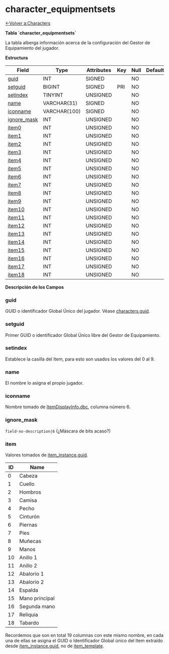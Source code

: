 # character\_equipmentsets

[<-Volver a:Characters](database-characters.md)

**Tabla \`character\_equipmentsets\`**

La tabla alberga información acerca de la configuración del Gestor de Equipamiento del jugador.

**Estructura**

| Field            | Type         | Attributes | Key | Null | Default | Extra          | Comment |
| ---------------- | ------------ | ---------- | --- | ---- | ------- | -------------- | ------- |
| [guid][1]        | INT          | SIGNED     |     | NO   |         | UNIQUE         |         |
| [setguid][2]     | BIGINT       | SIGNED     | PRI | NO   |         | UNIQUE         |         |
| [setindex][3]    | TINYINT      | UNSIGNED   |     | NO   |         | UNIQUE         |         |
| [name][4]        | VARCHAR(31)  | SIGNED     |     | NO   |         |                |         |
| [iconname][5]    | VARCHAR(100) | SIGNED     |     | NO   |         |                |         |
| [ignore_mask][6] | INT          | UNSIGNED   |     | NO   |         |                |         |
| [item0][7]       | INT          | UNSIGNED   |     | NO   |         |                |         |
| [item1][8]       | INT          | UNSIGNED   |     | NO   |         |                |         |
| [item2][9]       | INT          | UNSIGNED   |     | NO   |         |                |         |
| [item3][10]      | INT          | UNSIGNED   |     | NO   |         |                |         |
| [item4][11]      | INT          | UNSIGNED   |     | NO   |         |                |         |
| [item5][12]      | INT          | UNSIGNED   |     | NO   |         |                |         |
| [item6][13]      | INT          | UNSIGNED   |     | NO   |         |                |         |
| [item7][14]      | INT          | UNSIGNED   |     | NO   |         |                |         |
| [item8][15]      | INT          | UNSIGNED   |     | NO   |         |                |         |
| [item9][16]      | INT          | UNSIGNED   |     | NO   |         |                |         |
| [item10][17]     | INT          | UNSIGNED   |     | NO   |         |                |         |
| [item11][18]     | INT          | UNSIGNED   |     | NO   |         |                |         |
| [item12][19]     | INT          | UNSIGNED   |     | NO   |         |                |         |
| [item13][20]     | INT          | UNSIGNED   |     | NO   |         |                |         |
| [item14][21]     | INT          | UNSIGNED   |     | NO   |         |                |         |
| [item15][22]     | INT          | UNSIGNED   |     | NO   |         |                |         |
| [item16][23]     | INT          | UNSIGNED   |     | NO   |         |                |         |
| [item17][24]     | INT          | UNSIGNED   |     | NO   |         |                |         |
| [item18][25]     | INT          | UNSIGNED   |     | NO   |         |                |         |

[1]: #guid
[2]: #setguid
[3]: #setindex
[4]: #name
[5]: #iconname
[6]: #ignoremask
[7]: #item
[8]: #item
[9]: #item
[10]: #item
[11]: #item
[12]: #item
[13]: #item
[14]: #item
[15]: #item
[16]: #item
[17]: #item
[18]: #item
[19]: #item
[20]: #item
[21]: #item
[22]: #item
[23]: #item
[24]: #item
[25]: #item

**Descripción de los Campos**

### guid

GUID o identificador Global Único del jugador. Véase [characters.guid](characters#guid).

### setguid

Primer GUID o identificador Global Único libre del Gestor de Equipamiento.

### setindex

Establece la casilla del Item, para esto son usados los valores del 0 al 9.

### name

El nombre lo asigna el propio jugador.

### iconname

Nombre tomado de [ItemDisplayInfo.dbc](ItemDisplayInfo.dbc), columna número 6.

### ignore\_mask

`field-no-description|6` (¿Máscara de bits acaso?)

### item

Valores tomados de [item\_instance.guid](item_instance#guid).

| ID | Name           |
| -- | -------------- |
| 0  | Cabeza         |
| 1  | Cuello         |
| 2  | Hombros        |
| 3  | Camisa         |
| 4  | Pecho          |
| 5  | Cinturón       |
| 6  | Piernas        |
| 7  | Pies           |
| 8  | Muñecas        |
| 9  | Manos          |
| 10 | Anillo 1       |
| 11 | Anillo 2       |
| 12 | Abalorio 1     |
| 13 | Abalorio 2     |
| 14 | Espalda        |
| 15 | Mano principal |
| 16 | Segunda mano   |
| 17 | Reliquia       |
| 18 | Tabardo        |

Recordemos que son en total 19 columnas con este mismo nombre, en cada una de ellas se asigna el GUID o Identificador Global único del Item extraído desde [item\_instance.guid](item_instance#guid), no de [item_template](item_template#entry).